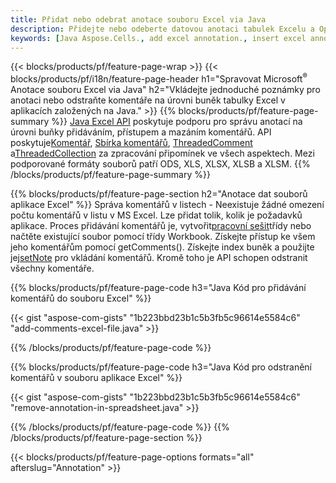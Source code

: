 ```yaml
---
title: Přidat nebo odebrat anotace souboru Excel via Java
description: Přidejte nebo odeberte datovou anotaci tabulek Excelu a OpenOffice s knihovnou Java.
keywords: [Java Aspose.Cells., add excel annotation., insert excel annotation., access excel annotation., remove excel annotation., delete excel annotation., add annotation in excel., insert annotation in excel., access annotation in excel., remove annotation in excel., delete annotation in excel]
---
```

{{< blocks/products/pf/feature-page-wrap >}}
{{< blocks/products/pf/i18n/feature-page-header h1="Spravovat Microsoft<sup>&reg;</sup> Anotace souboru Excel via Java" h2="Vkládejte jednoduché poznámky pro anotaci nebo odstraňte komentáře na úrovni buněk tabulky Excel v aplikacích založených na Java." >}}
{{% blocks/products/pf/feature-page-summary %}}
[Java Excel API](/cells/cs/java/) poskytuje podporu pro správu anotací na úrovni buňky přidáváním, přístupem a mazáním komentářů. API poskytuje[Komentář](https://reference.aspose.com/cells/java/com.aspose.cells/Comment), [Sbírka komentářů](https://reference.aspose.com/cells/java/com.aspose.cells/CommentCollection), [ThreadedComment](https://reference.aspose.com/cells/java/com.aspose.cells/ThreadedComment) a[ThreadedCollection](https://reference.aspose.com/cells/java/com.aspose.cells/ThreadedCommentCollection) za zpracování připomínek ve všech aspektech.
Mezi podporované formáty souborů patří ODS, XLS, XLSX, XLSB a XLSM.
{{% /blocks/products/pf/feature-page-summary %}}

{{% blocks/products/pf/feature-page-section h2="Anotace dat souborů aplikace Excel" %}}
 Správa komentářů v listech - Neexistuje žádné omezení počtu komentářů v listu v MS Excel. Lze přidat tolik, kolik je požadavků aplikace. Proces přidávání komentářů je, vytvořit[pracovní sešit](https://reference.aspose.com/cells/java/com.aspose.cells/Workbook)třídy nebo načtěte existující soubor pomocí třídy Workbook. Získejte přístup ke všem jeho komentářům pomocí getComments(). Získejte index buněk a použijte jej[setNote](https://reference.aspose.com/cells/java/com.aspose.cells/comment#Note) pro vkládání komentářů. Kromě toho je API schopen odstranit všechny komentáře.

{{% blocks/products/pf/feature-page-code h3="Java Kód pro přidávání komentářů do souboru Excel" %}}

{{< gist "aspose-com-gists" "1b223bbd23b1c5b3fb5c96614e5584c6" "add-comments-excel-file.java" >}}

{{% /blocks/products/pf/feature-page-code %}}

{{% blocks/products/pf/feature-page-code h3="Java Kód pro odstranění komentářů v souboru aplikace Excel" %}}

{{< gist "aspose-com-gists" "1b223bbd23b1c5b3fb5c96614e5584c6" "remove-annotation-in-spreadsheet.java" >}}

{{% /blocks/products/pf/feature-page-code %}}
{{% /blocks/products/pf/feature-page-section %}}

{{< blocks/products/pf/feature-page-options formats="all" afterslug="Annotation" >}}
